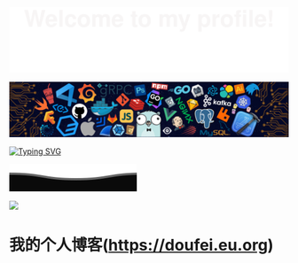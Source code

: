 ![](assets/Bottom_up.svg)

![1690645833187_header.png](assets/1690645833187_header.png)

[](https://)

[![Typing SVG](https://readme-typing-svg.herokuapp.com?color=%2336BCF7&size=38&center=true&vCenter=true&width=600&lines=Hi,+I+am+lfdou;+Welcome+to+My+Profile!;Over+4+years+of+programming+experience;Always+learning+new+things+;Machine+learning+enthusiast+)](https://blog.csdn.net/dou986532)

![](assets/Bottom_down.svg)

<img width="800" src="https://github-readme-activity-graph.vercel.app/graph?username=doulongfei&theme=github-compact&hide_border=true&area=true" />


# 我的个人博客(https://doufei.eu.org)
